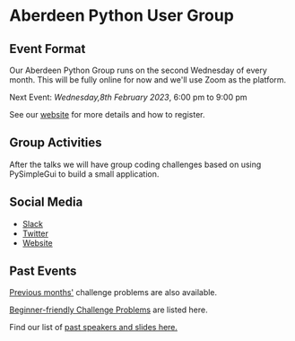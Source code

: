 # Aberdeen Python User Group

## Event Format

Our Aberdeen Python Group runs on the second Wednesday of every month. This will be fully online for now and we'll use Zoom as the platform.

Next Event: *Wednesday,8th February 2023*, 6:00 pm to 9:00 pm

See our [website](https://pythonaberdeen.github.io) for more details and how to register. 


## Group Activities

After the talks we will have group coding challenges based on using PySimpleGui to build a small application.

## Social Media

- [Slack](https://join.slack.com/t/python-aberdeen/shared_invite/zt-fe4vr06d-TavzVV4ZusCxYLEdCqxsyQ)
- [Twitter](https://twitter.com/pythonaberdeen)
- [Website](https://pythonaberdeen.github.io)

## Past Events

[Previous months'](/previous) challenge problems are also available.

[Beginner-friendly Challenge Problems](beginner.md) are listed here.

Find our list of [past speakers and slides here.](https://github.com/PythonAberdeen/user_group/wiki/Speakers)
